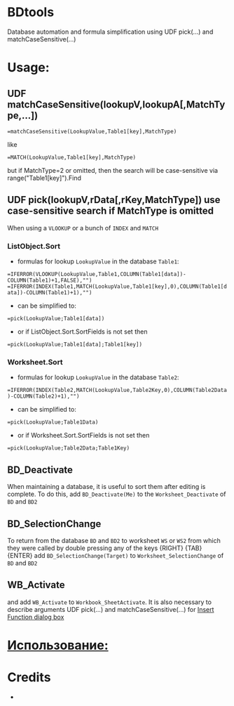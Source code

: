 # BDtools
Database automation and formula simplification using UDF pick(...) and matchCaseSensitive(...)
# Usage:
## UDF matchCaseSensitive(lookupV,lookupA[,MatchType,...])
`=matchCaseSensitive(LookupValue,Table1[key],MatchType)`

like 

`=MATCH(LookupValue,Table1[key],MatchType)`

but if MatchType=2 or omitted, then the search will be case-sensitive via range("Table1[key]").Find

## UDF pick(lookupV,rData[,rKey,MatchType]) use case-sensitive search if MatchType is omitted
When using a `VLOOKUP` or a bunch of `INDEX` and `MATCH`
### ListObject.Sort
* formulas for lookup `LookupValue` in the database `Table1`:

`=IFERROR(VLOOKUP(LookupValue,Table1,COLUMN(Table1[data])-COLUMN(Table1)+1,FALSE),"")`
`=IFERROR(INDEX(Table1,MATCH(LookupValue,Table1[key],0),COLUMN(Table1[data])-COLUMN(Table1)+1),"")`
* can be simplified to:

`=pick(LookupValue;Table1[data])`
* or if ListObject.Sort.SortFields is not set then

`=pick(LookupValue;Table1[data];Table1[key])`
### Worksheet.Sort
* formulas for lookup `LookupValue` in the database `Table2`:

`=IFERROR(INDEX(Table2,MATCH(LookupValue,Table2Key,0),COLUMN(Table2Data)-COLUMN(Table2)+1),"")`
* can be simplified to:

`=pick(LookupValue;Table1Data)`
* or if Worksheet.Sort.SortFields is not set then

`=pick(LookupValue;Table2Data;Table1Key)`

## BD_Deactivate
When maintaining a database, it is useful to sort them after editing is complete.
To do this, add `BD_Deactivate(Me)` to the `Worksheet_Deactivate` of `BD` and `BD2`
## BD_SelectionChange
To return from the database `BD` and `BD2` to worksheet `WS` or `WS2` from which they were called by double pressing any of the keys {RIGHT} {TAB} {ENTER}
add `BD_SelectionChange(Target)` to `Worksheet_SelectionChange` of `BD` and `BD2`
## WB_Activate
and add `WB_Activate` to `Workbook_SheetActivate`.
It is also necessary to describe arguments UDF pick(...) and matchCaseSensitive(...) for [Insert Function dialog box](https://support.microsoft.com/en-us/office/insert-function-74474114-7c7f-43f5-bec3-096c56e2fb13)
# [Использование:](https://github.com/abakum/BDtools/blob/main/usage.rus.txt)
# Credits
* 
